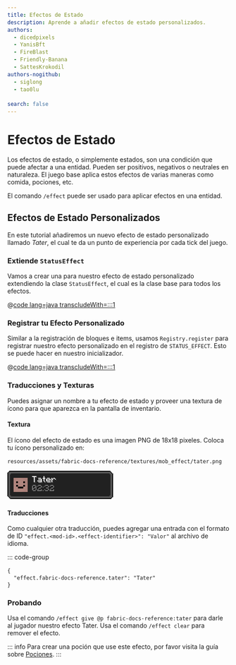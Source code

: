 ```yaml
---
title: Efectos de Estado
description: Aprende a añadir efectos de estado personalizados.
authors:
  - dicedpixels
  - YanisBft
  - FireBlast
  - Friendly-Banana
  - SattesKrokodil
authors-nogithub:
  - siglong
  - tao0lu

search: false
---
```


# Efectos de Estado

Los efectos de estado, o simplemente estados, son una condición que puede afectar a una entidad. Pueden ser positivos, negativos o neutrales en naturaleza. El juego base aplica estos efectos de varias maneras como comida, pociones, etc.

El comando `/effect` puede ser usado para aplicar efectos en una entidad.

## Efectos de Estado Personalizados

En este tutorial añadiremos un nuevo efecto de estado personalizado llamado _Tater_, el cual te da un punto de experiencia por cada tick del juego.

### Extiende `StatusEffect`

Vamos a crear una para nuestro efecto de estado personalizado extendiendo la clase `StatusEffect`, el cual es la clase base para todos los efectos.

@[code lang=java transcludeWith=:::1](@/reference/latest/src/main/java/com/example/docs/effect/TaterEffect.java)

### Registrar tu Efecto Personalizado

Similar a la registración de bloques e items, usamos `Registry.register` para registrar nuestro efecto personalizado en el registro de `STATUS_EFFECT`. Esto se puede hacer en nuestro inicializador.

@[code lang=java transcludeWith=:::1](@/reference/latest/src/main/java/com/example/docs/effect/FabricDocsReferenceEffects.java)

### Traducciones y Texturas

Puedes asignar un nombre a tu efecto de estado y proveer una textura de ícono para que aparezca en la pantalla de inventario.

#### Textura

El ícono del efecto de estado es una imagen PNG de 18x18 pixeles. Coloca tu ícono personalizado en:

```:no-line-numbers
resources/assets/fabric-docs-reference/textures/mob_effect/tater.png
```

![Efecto en el inventario del jugador](/assets/develop/tater-effect.png)

#### Traducciones

Como cualquier otra traducción, puedes agregar una entrada con el formato de ID `"effect.<mod-id>.<effect-identifier>": "Valor"` al archivo de idioma.

::: code-group

```json[assets/fabric-docs-reference/lang/en_us.json]
{
  "effect.fabric-docs-reference.tater": "Tater"
}
```

### Probando

Usa el comando `/effect give @p fabric-docs-reference:tater` para darle al jugador nuestro efecto Tater. Usa el comando `/effect clear` para remover el efecto.

::: info
Para crear una poción que use este efecto, por favor visita la guía sobre [Pociones](../items/potions).
:::
